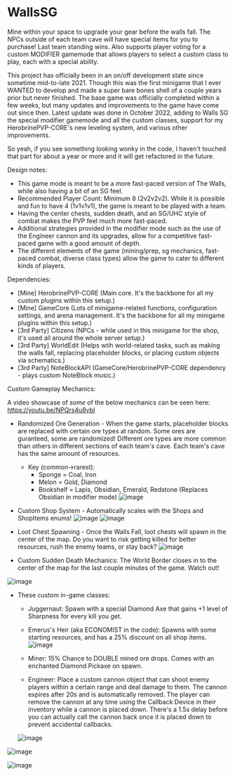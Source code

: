 # WallsSG
Mine within your space to upgrade your gear before the walls fall. The NPCs outside of each team cave will have special items for you to purchase! Last team standing wins. Also supports player voting for a custom MODIFIER gamemode that allows players to select a custom class to play, each with a special ability.


This project has officially been in an on/off development state since sometime mid-to-late 2021. Though this was the first minigame that I ever WANTED to develop and made a super bare bones shell of a couple years prior but never finished. The base game was officially completed within a few weeks, but many updates and improvements to the game have come out since then. Latest update was done in October 2022, adding to Walls SG the special modifier gamemode and all the custom classes, support for my HerobrinePVP-CORE's new leveling system, and various other improvements.

So yeah, if you see something looking wonky in the code, I haven't touched that part for about a year or more and it will get refactored in the future.

Design notes:
- This game mode is meant to be a more fast-paced version of The Walls, while also having a bit of an SG feel.
- Recommended Player Count: Minimum 8 (2v2v2v2). While it is possible and fun to have 4 (1v1v1v1), the game is meant to be played with a team. 
- Having the center chests, sudden death, and an SG/UHC style of combat makes the PVP feel much more fast-paced.
- Additional strategies provided in the modifier mode such as the use of the Engineer cannon and its upgrades, allow for a competitive fast-paced game with a good amount of depth.
- The different elements of the game (mining/prep, sg mechanics, fast-paced combat, diverse class types) allow the game to cater to different kinds of players.


Dependencies:

- [Mine] HerobrinePVP-CORE (Main core. It's the backbone for all my custom plugins within this setup.)
- [Mine] GameCore (Lots of minigame-related functions, configuration settings, and arena management. It's the backbone for all my minigame plugins within this setup.)
- [3rd Party] Citizens (NPCs - while used in this minigame for the shop, it's used all around the whole server setup.)
- [3rd Party] WorldEdit (Helps wtih world-related tasks, such as making the walls fall, replacing placeholder blocks, or placing custom objects via schematics.)
- [3rd Party] NoteBlockAPI (GameCore/HerobrinePVP-CORE dependency - plays custom NoteBlock music.)

Custom Gameplay Mechanics:

A video showcase of *some* of the below mechanics can be seen here: https://youtu.be/NPQrs4u8ybI 

- Randomized Ore Generation - When the game starts, placeholder blocks are replaced with certain ore types at random. Some ores are guranteed, some are randomized! Different ore types are more common than others in different sections of each team's cave. Each team's cave has the same amount of resources.
  - Key (common->rarest): 
      - Sponge = Coal, Iron
      - Melon = Gold, Diamond
      - Bookshelf = Lapis, Obsidian, Emerald, Redstone (Replaces Obsidian in modifier mode)
![image](https://user-images.githubusercontent.com/74119793/198732055-afa7a80a-6720-4a22-bebc-2d2f3908b989.png)


- Custom Shop System - Automatically scales with the Shops and ShopItems enums!
![image](https://user-images.githubusercontent.com/74119793/198731127-6fbe864d-37fc-44f7-90ae-cf025caacfad.png)
![image](https://user-images.githubusercontent.com/74119793/198731166-00f233ec-bc9b-42a8-a601-4a2a08449b4c.png)

- Loot Chest Spawning - Once the Walls Fall, loot chests will spawn in the center of the map. Do you want to risk getting killed for better resources, rush the enemy teams, or stay back? 
![image](https://user-images.githubusercontent.com/74119793/198731426-5eee3c73-f9e9-4bbf-85e6-6ea76c249e6d.png)

- Custom Sudden Death Mechanics: The World Border closes in to the center of the map for the last couple minutes of the game. Watch out!

![image](https://user-images.githubusercontent.com/74119793/198730927-618f6192-769d-40d8-a982-12393bbbf419.png)
- These custom in-game classes:
  - Juggernaut: Spawn with a special Diamond Axe that gains +1 level of Sharpness for every kill you get.
  - Emerus's Heir (aka ECONOMIST in the code): Spawns with some starting resources, and has a 25% discount on all shop items.
  ![image](https://user-images.githubusercontent.com/74119793/198731246-9ee6dca2-c6bb-4745-aecf-f16731874778.png)

  - Miner: 15% Chance to DOUBLE mined ore drops. Comes with an enchanted Diamond Pickaxe on spawn.
  - Engineer: Place a custom cannon object that can shoot enemy players within a certain range and deal damage to them. The cannon expires after 20s and is automatically removed. The player can remove the cannon at any time using the Callback Device in their inventory while a cannon is placed down. There's a 1.5s delay before you can actually call the cannon back once it is placed down to prevent accidental callbacks.
  
  ![image](https://user-images.githubusercontent.com/74119793/198731320-49fc391d-45f1-4ce1-ba2b-75afd746127d.png)

 
 ![image](https://github.com/HerobrineGamesYT/WallsSG/assets/74119793/22b0f042-a1e1-46dd-8d83-1553a5ae7fc0)

![image](https://github.com/HerobrineGamesYT/WallsSG/assets/74119793/afc964e8-20b9-47db-884a-21509dd0f918)

